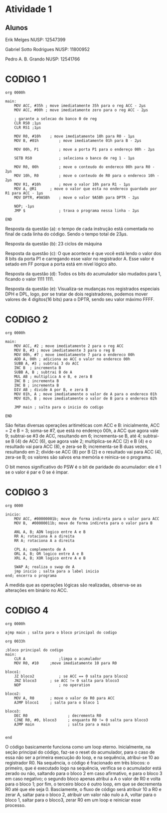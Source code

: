 # Atividade 1
## Alunos
Erik Melges 			NUSP: 12547399

Gabriel Sotto Rodrigues		NUSP: 11800952

Pedro A. B. Grando		NUSP: 12541766


# CODIGO 1

```
org 0000h

main:
	MOV ACC, #35h ; move imediatamente 35h para o reg ACC - 2µs
	MOV ACC, #00h ; move imediatamente zero para o reg ACC - 2µs
	
	; garante a selecao do banco 0 de reg
	CLR RS0 ;1µs
	CLR RS1 ;1µs
	
	MOV R0, #10h 	; move imediatamente 10h para R0 - 1µs
	MOV B, #01h 		; move imediatamente 01h para B - 2µs
 	
	MOV 00h, P1 		; move a porta P1 para o endereço 00h - 2µs
	
	SETB RS0 			; seleciona o banco de reg 1 - 1µs
	
	MOV R0, 00h 		; move o conteudo do endereco 00h para R0 - 2µs
	MOV 10h, R0 		; move o conteudo de R0 para o endereco 10h - 2µs
	MOV R1, #10h		; move o valor 10h para R1 - 1µs
	MOV A, @R1   	; move o valor que esta no endereco guardado por R1 para ACC - 1µs
	MOV DPTR, #9A5Bh	; move o valor 9A5Bh para DPTR - 2µs
	
	NOP; -1µs
  	JMP $ 				; trava o programa nessa linha - 2µs

END
```
Resposta da questão (a):
	o tempo de cada instrução está comentada no final de cada linha do código. Sendo o tempo total de 23µs.

Resposta da questão (b):
	23 ciclos de máquina

Resposta da questão (c): 
	O que acontece é que você está lendo o valor dos 8 bits da porta P1 e carregando esse valor no registrador A. Esse valor é setado em FF porque a porta está em nível lógico alto.

Resposta da questão (d):
	Todos os bits do acumulador são mudados para 1, ficando o valor 1111 1111.

Resposta da questão (e):
	Visualiza-se mudanças nos registrados especiais DPH e DPL, logo, por se tratar de dois registradores, podemos mover valores de 4 digitos(16 bits) para o DPTR, sendo seu valor máximo FFFF.

# CODIGO 2

```
org 0000h

main:
	MOV ACC, #2 ; move imediatamente 2 para o reg ACC
	MOV B, #3 ; move imediatamente 3 para o reg B
	MOV 00h, #7 ; move imediatamente 7 para o endereco 00h
	ADD A, 00h ; adiciona ao ACC o valor no endereco 00h
	SUBB A, #3 ; subtrai 3 do ACC
	INC B  ; incrementa B
	SUBB A, B ; subtrai B de A
	MUL AB ; multiplica A e B, e zera B
	INC B ; incrementa B
	INC B ; incrementa B
	DIV AB ; divide A por B, e zera B
	MOV 01h, A ; move imediatamente o valor de A para o endereco 01h
	MOV 02h, B ; move imediatamente o valor de B para o endereco 02h

	JMP main ; salta para o inicio do codigo

END
```
São feitas diversas operações aritiméticas com ACC e B: inicialmente, ACC = 2 e B = 3; soma-se #7, que está no endereço 00h, a ACC que agora vale 9; subtrai-se #3 de ACC, resultando em 6; incrementa-se B, até 4; subtrai-se B (4) de ACC (6), que agora vale 2; multiplica-se ACC (2) e B (4) e o resultado vai para ACC (8), e zera-se B; incrementa-se B duas vezes, resultando em 2; divide-se ACC (8) por B (2) e o resultado vai para ACC (4), zera-se B; os valores são salvos ena memória e reinica-se o programa.

O bit menos significativo do PSW é o bit de paridade do acumulador: ele é 1 se o valor é par e 0 se é ímpar.

# CODIGO 3

```
org 0000

inicio:
	MOV ACC, #00000001b; move de forma indireta para o valor para ACC
	MOV B,	#00000011b; move de forma indireta para o valor para B

	ANL A, B; ADN logico entre A e B
	RR A; rotaciona A a direita
	RR A; rotaciona A a direita

	CPL A; complemento de A
	ORL A, B; OR logico entre A e B
	XRL A, B; XOR logico entre A e B

	SWAP A; realiza o swap de A
	jmp inicio ; salta para a label inicio
end; encerra o programa
```
A medida que as operações lógicas são realizadas, observa-se as alterações em binário no ACC.


# CODIGO 4

```
org 0000h

ajmp main ; salta para o bloco principal do codigo

org 0033h

;bloco principal do codigo
main:
	CLR A 				;limpa o acumulador
	MOV R0, #10		;move imediatamente 10 para R0
	
bloco1:
	JZ bloco2			; se ACC == 0 salta para bloco2
	JNZ bloco3		; se ACC != 0 salta para bloco3
	NOP					; no operation

bloco2:
	MOV A, R0 		; move o valor de R0 para ACC
	AJMP bloco1 	; salta para o bloco 1

bloco3:
	DEC R0                  ; decrementa R0
	CJNE R0, #0, bloco3     ; enquanto R0 != 0 salta para bloco3
	AJMP main               ; salta para a main 
	 

end
```
O código basicamente funciona como um loop eterno. Inicialmente, na seção principal do código, faz-se o reset do acumulador, para o caso de essa não ser a primeira execução do loop, e na sequência, atribui-se 10 ao registrador R0. Na sequência, o código é fracionado em três blocos: o primeiro, que é executado logo na sequência, verifica se o acumulador está zerado ou não, saltando para o bloco 2 em caso afirmativo, e para o bloco 3 em caso negativo; o segundo bloco apenas atribui a A o valor de R0 e volta para o bloco 1; por fim, o terceiro bloco é outro loop, em que se decrementa R0 até que ele seja 0. Basciamente, o fluxo de código será atribuir 10 a R0 e zerar A, saltar para o bloco 2, atribuir um valor não nulo a A, voltar para o bloco 1, saltar para o bloco3, zerar R0 em um loop e reiniciar esse processo.
